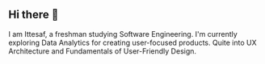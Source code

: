 ## Hi there 👋

I am Ittesaf, a freshman studying Software Engineering. 
I'm currently exploring Data Analytics for creating user-focused products. 
Quite into UX Architecture and Fundamentals of User-Friendly Design. 
